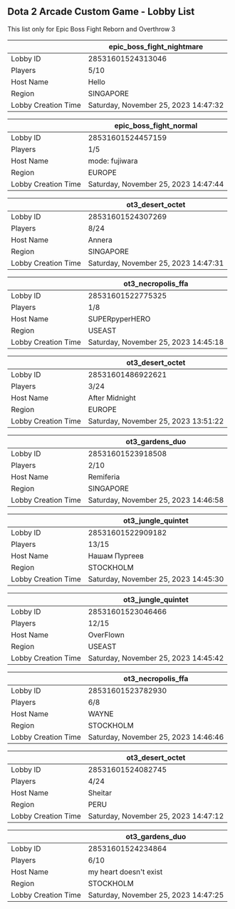 ## Dota 2 Arcade Custom Game - Lobby List

This list only for Epic Boss Fight Reborn and Overthrow 3

|  | epic_boss_fight_nightmare |
| ------ | ------ |
| Lobby ID | 28531601524313046 |
| Players | 5/10 |
| Host Name | Hello |
| Region | SINGAPORE |
| Lobby Creation Time | Saturday, November 25, 2023 14:47:32 |


|  | epic_boss_fight_normal |
| ------ | ------ |
| Lobby ID | 28531601524457159 |
| Players | 1/5 |
| Host Name | mode: fujiwara |
| Region | EUROPE |
| Lobby Creation Time | Saturday, November 25, 2023 14:47:44 |


|  | ot3_desert_octet |
| ------ | ------ |
| Lobby ID | 28531601524307269 |
| Players | 8/24 |
| Host Name | Annera |
| Region | SINGAPORE |
| Lobby Creation Time | Saturday, November 25, 2023 14:47:31 |


|  | ot3_necropolis_ffa |
| ------ | ------ |
| Lobby ID | 28531601522775325 |
| Players | 1/8 |
| Host Name | SUPERpyperHERO |
| Region | USEAST |
| Lobby Creation Time | Saturday, November 25, 2023 14:45:18 |


|  | ot3_desert_octet |
| ------ | ------ |
| Lobby ID | 28531601486922621 |
| Players | 3/24 |
| Host Name | After Midnight |
| Region | EUROPE |
| Lobby Creation Time | Saturday, November 25, 2023 13:51:22 |


|  | ot3_gardens_duo |
| ------ | ------ |
| Lobby ID | 28531601523918508 |
| Players | 2/10 |
| Host Name | Remiferia |
| Region | SINGAPORE |
| Lobby Creation Time | Saturday, November 25, 2023 14:46:58 |


|  | ot3_jungle_quintet |
| ------ | ------ |
| Lobby ID | 28531601522909182 |
| Players | 13/15 |
| Host Name | Нашам Пургеев |
| Region | STOCKHOLM |
| Lobby Creation Time | Saturday, November 25, 2023 14:45:30 |


|  | ot3_jungle_quintet |
| ------ | ------ |
| Lobby ID | 28531601523046466 |
| Players | 12/15 |
| Host Name | OverFlown |
| Region | USEAST |
| Lobby Creation Time | Saturday, November 25, 2023 14:45:42 |


|  | ot3_necropolis_ffa |
| ------ | ------ |
| Lobby ID | 28531601523782930 |
| Players | 6/8 |
| Host Name | WAYNE |
| Region | STOCKHOLM |
| Lobby Creation Time | Saturday, November 25, 2023 14:46:46 |


|  | ot3_desert_octet |
| ------ | ------ |
| Lobby ID | 28531601524082745 |
| Players | 4/24 |
| Host Name | Sheitar |
| Region | PERU |
| Lobby Creation Time | Saturday, November 25, 2023 14:47:12 |


|  | ot3_gardens_duo |
| ------ | ------ |
| Lobby ID | 28531601524234864 |
| Players | 6/10 |
| Host Name | my heart doesn't exist |
| Region | STOCKHOLM |
| Lobby Creation Time | Saturday, November 25, 2023 14:47:25 |


